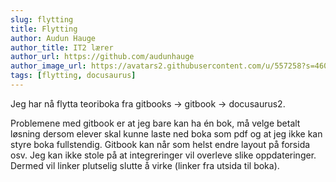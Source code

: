 ```yaml
---
slug: flytting
title: Flytting
author: Audun Hauge
author_title: IT2 lærer
author_url: https://github.com/audunhauge
author_image_url: https://avatars2.githubusercontent.com/u/557258?s=460&u=92e868ced637a5ed907019d62478384985deb3f5&v=4
tags: [flytting, docusaurus]
---
```


Jeg har nå flytta teoriboka fra gitbooks -> gitbook -> docusaurus2.

Problemene med gitbook er at jeg bare kan ha én bok, må velge betalt løsning dersom elever skal
kunne laste ned boka som pdf og at jeg ikke kan styre boka fullstendig.
Gitbook kan når som helst endre layout på forsida osv. Jeg kan ikke stole på at integreringer vil
overleve slike oppdateringer. Dermed vil linker plutselig slutte å virke (linker fra utsida til boka).
